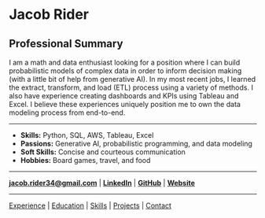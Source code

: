 # Jacob Rider

## Professional Summary
I am a math and data enthusiast looking for a position where I can build probabilistic models of complex data in order to inform decision making (with a little bit of help from generative AI).
In my most recent jobs, I learned the extract, transform, and load (ETL) process using a variety of methods. I also have experience creating dashboards and KPIs using Tableau and Excel. I believe these experiences uniquely position me to own the data modeling process from end-to-end. 

---

- **Skills:** Python, SQL, AWS, Tableau, Excel
- **Passions:** Generative AI, probabilistic programming, and data modeling
- **Soft Skills:** Concise and courteous communication
- **Hobbies:** Board games, travel, and food

---


**jacob.rider34@gmail.com** | [**LinkedIn**](https://www.linkedin.com/in/jacobrider/) | [**GitHub**](https://github.com/Grow-Myelin) | [**Website**](https://Grow-Myelin.github.io)

---
[Experience](experience.md) | [Education](education.md) | [Skills](skills.md) | [Projects](projects.md) | [Contact](contact.md)
